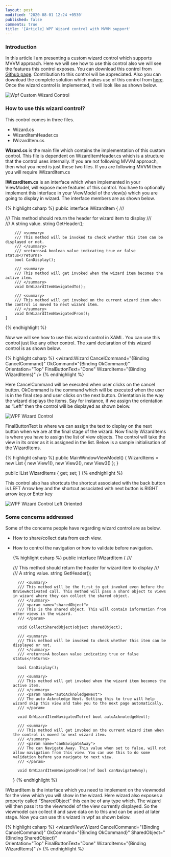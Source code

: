 ```yaml
---
layout: post
modified: '2020-08-01 12:24 +0530'
published: false
comments: true
title: '[Article] WPF Wizard control with MVVM support'
---
```

### Introduction
In this article I am presenting a custom wizard control which supports MVVM approach. Here we will see how to use this control also we will see the features this control exposes. You can download this control from [Github page](https://github.com/libish-jacob/Wpf-Wizard-Control). Contribution to this control will be appreciated. Also you can download the complete solution which makes use of this control from [here](https://github.com/libish-jacob/Wpf-Wizard-Control). Once the wizard control is implemented, it will look like as shown below.

![Wpf Custom Wizard Control]({{site.baseurl}}/images/Wpf-Custom-Wizard-Control.JPG)

### How to use this wizard control?
This control comes in three files.

- Wizard.cs 
- WizardItemHeader.cs 
- IWizardItem.cs

**Wizard.cs** is the main file which contains the implementation of this custom control. This file is dependent on WizardItemHeader.cs which is a structure that the control uses internally. If you are not following MVVM approach, then what you need is just these two files. If you are following MVVM then you will require IWizardItem.cs

**IWizardItem.cs** is an interface which when implemented in your ViewModel, will expose more features of this control. You have to optionally implement this interface in your ViewModel of the view(s) which you are going to display in wizard. The interface members are as shown below.

{% highlight csharp %}
public interface IWizardItem
    {
        /// <summary>
        /// This method should return the header for wizard item to display
        /// </summary>
        /// <returns> A string value.</returns>
        string GetHeader();

        /// <summary>
        /// This method will be invoked to check whether this item can be displayed or not.
        /// </summary>
        /// <returns>A boolean value indicating true or false status</returns>
        bool CanDisplay();

        /// <summary>
        /// This method will get invoked when the wizard item becomes the active item.
        /// </summary>
        void OnWizardItemNavigatedTo();

        /// <summary>
        /// This method will get invoked on the current wizard item when the control is moved to next wizard item.
        /// </summary>
        void OnWizardItemNavigatedFrom();
    }
{% endhighlight %}

Now we will see how to use this wizard control in XAML. You can use this control just like any other control. The xaml declaration of this wizard control is as shown below.

{% highlight csharp %}
<wizard:Wizard CancelCommand="{Binding CancelCommand}"
      OkCommand="{Binding OkCommand}"
      Orientation="Top"
      FinalButtonText="Done"
      WizardItems="{Binding WizardItems}" />
{% endhighlight %}

Here CancelCommand will be executed when user clicks on the cancel button. OkCommand is the command which will be executed when the user is in the final step and user clicks on the next button. Orientation is the way the wizard displays the items. Say for instance, if we assign the orientation as “Left” then the control will be displayed as shown below.

![WPF Wizard Control]({{site.baseurl}}/images/WPF-Wizard-Control.JPG)

FinalButtonText is where we can assign the text to display on the next button when we are at the final stage of the wizard. Now finally WizardItems is where you have to assign the list of view objects. The control will take the view in its order as it is assigned in the list. Below is a sample initialisation of the WizardItems.

{% highlight csharp %}
public MainWindowViewModel()
 {
   WizardItems = new List<object> { new View1(), new View2(), new View3() };
 }

public IList<object> WizardItems { get; set; }
{% endhighlight %}
  
This control also has shortcuts the shortcut associated with the back button is LEFT Arrow key and the shortcut associated with next button is RIGHT arrow key.or Enter key

![WPF Wizard Control Left Oriented]({{site.baseurl}}/images/WPF-Wizard-Control-Left-Oriented.JPG)

### Some concerns addressed
Some of the concerns people have regarding wizard control are as below.

- How to share/collect data from each view.
- How to control the navigation or how to validate before navigation.

  {% highlight csharp %}
public interface IWizardItem
    {
        /// <summary>
        /// This method should return the header for wizard item to display
        /// </summary>
        /// <returns> A string value.</returns>
        string GetHeader();

        /// <summary>
        /// This method will be the first to get invoked even before the OnViewActivated call. This method will pass a shard object to views in wizard where they can collect the shared object.
        /// </summary>
        /// <param name="sharedObject">
        /// This is the shared object. This will contain information from other views in the wizard.
        /// </param>

        void CollectSharedObject(object sharedObject);

        /// <summary>
        /// This method will be invoked to check whether this item can be displayed or not.
        /// </summary>
        /// <returns>A boolean value indicating true or false status</returns>

        bool CanDisplay();

        /// <summary>
        /// This method will get invoked when the wizard item becomes the active item.
        /// </summary>
        /// <param name="autoAcknoledgeNext">
        /// The auto Acknoledge Next. Setting this to true will help wizard skip this view and take you to the next page automatically.
        /// </param>

        void OnWizardItemNavigatedTo(ref bool autoAcknoledgeNext);

        /// <summary>
        /// This method will get invoked on the current wizard item when the control is moved to next wizard item.
        /// </summary>
        /// <param name="canNavigateAway">
        /// The can Navigate Away. This value when set to false, will not allow navigation from this view. You can use this to do some validation before you navigate to next view.
        /// </param>

        void OnWizardItemNavigatedFrom(ref bool canNavigateAway);
    }
{% endhighlight %}

IWizardItem is the interface which you need to implement on the viewmodel for the view which you will show in the wizard. Here wizard also exposes a property called “SharedObject” this can be of any type which. The wizard will then pass it to the viewmodel of the view currently displayed. So the viewmodel can collect it and save data on to this and can be used at later stage. Now you can use this wizard in wpf as shown below.

{% highlight csharp %}
<wizardView:Wizard CancelCommand="{Binding CancelCommand}"
      OkCommand="{Binding OkCommand}"
      SharedObject="{Binding SharedObject}"       
      Orientation="Top"
      FinalButtonText="Done"
      WizardItems="{Binding WizardItems}" />
{% endhighlight %}

